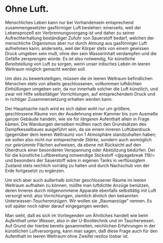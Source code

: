 Ohne Luft.
==========

Menschliches Leben kann nur bei Vorhandensein entsprechend
zusammengesetzter gasförmiger Luft bestehen: einerseits, weil der
Lebensprozeß ein Verbrennungsvorgang ist und daher zu seiner
Aufrechterhaltung beständiger Zufuhr von Sauerstoff bedarf,
welchen der menschliche Organismus aber nur durch *Atmung*
aus gasförmiger Luft aufnehmen kann; anderseits, weil der Körper
stets von einem gewissen Druck umgeben sein muß, ohne den
sein Wasserinhalt verdampfen und die Gefäße zersprengen würde.
Es ist also notwendig, für *künstliche Bereitstellung* von Luft
zu sorgen, wenn unser irdisches Leben im leeren Weltraum
möglich gemacht werden soll.

Um dies zu bewerkstelligen, müssen die im leeren Weltraum
befindlichen Menschen stets von allseits geschlossenen, vollkommen
luftdichten *Einhüllungen* umgeben sein, da nur innerhalb solcher
die Luft künstlich, und zwar mit Hilfe selbsttätiger Vorrichtungen,
auf entsprechendem Druck und in richtiger Zusammensetzung
erhalten werden kann.

Der Hauptsache nach wird es sich dabei wohl nur um größere,
geschlossene Räume von der Ausdehnung einer Kammer bis zum
Ausmaße ganzer Gebäude handeln, wie sie für *längeren* Aufenthalt
allein in Frage kämen. Die Wandungen derselben müßten
nach den Grundsätzen des Dampfkesselbaues ausgeführt sein, da
sie einem inneren Luftüberdruck (gegenüber dem leeren Weltraum)
von 1 Atmosphäre standzuhalten haben; sie sollen also
nicht nur entsprechende *Stärke*, sondern auch womöglich *nur
gekrümmte* Flächen aufweisen, da *ebene* mit Rücksicht auf
den Überdruck einer besonderen Verspannung oder Abstützung
bedürfen. Der für die künstliche Luftbereitung notwendige Stickstoff
<@pagebreak 119/> und besonders der Sauerstoff wäre in eigenen Tanks in verflüssigtem
Zustand stets reichlich vorrätig zu halten und durch
Nachschub von der Erde fortgesetzt zu ergänzen.

Um sich aber auch außerhalb solcher geschlossener Räume im
leeren Weltraum aufhalten zu können, müßte man luftdichte Anzüge
benützen, deren Inneres durch mitgenommene Apparate
ebenfalls selbsttätig mit Luft versorgt wird: also Vorrichtungen,
ziemlich ähnlich den bekannten Unterwasser-*Taucheranzügen*.
Wir wollen sie „Raumanzüge” nennen. Es soll später noch näher
darauf eingegangen werden.

Man sieht, daß es sich im Vorliegenden um Ähnliches handelt
wie beim *Aufenthalt unter Wasser*, also in der U-Boottechnik
und im Taucherwesen. Auf Grund der hierbei bereits gesammelten,
reichlichen Erfahrungen in der künstlichen Luftversorgung, kann
man sagen, daß diese Frage auch für den Aufenthalt im leeren
Weltraum ohne Zweifel restlos lösbar ist.

